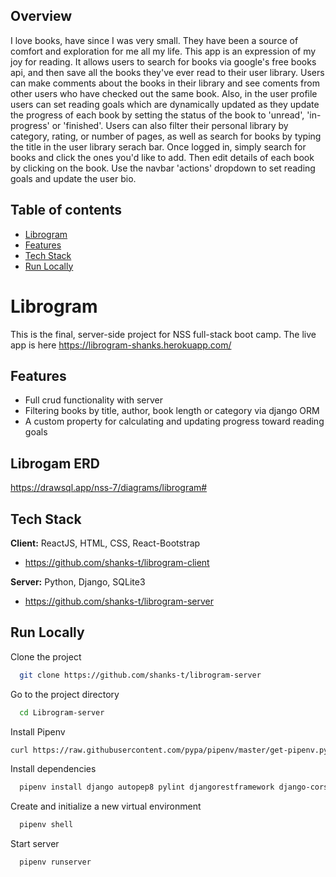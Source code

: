 ## Overview
I love books, have since I was very small. They have been a source of comfort and exploration for me all my life. This app is an expression of my joy for reading. It allows users to search for books via google's free books api, and then save all the books they've ever read to their user library. Users can make comments about the books in their library and see coments from other users who have checked out the same book. Also, in the user profile users can set reading goals which are dynamically updated as they update the progress of each book by setting the status of the book to 'unread', 'in-progress' or 'finished'. Users can also filter their personal library by category, rating, or number of pages, as well as search for books by typing the title in the user library serach bar. Once logged in, simply search for books and click the ones you'd like to add. Then edit details of each book by clicking on the book. Use the navbar 'actions' dropdown to set reading goals and update the user bio. 


## Table of contents
* [Librogram](#Librogram)
* [Features](#features)
* [Tech Stack](#tech-stack)
* [Run Locally](#run-locally)

# Librogram

This is the final, server-side project for NSS full-stack boot camp. The live app is here https://librogram-shanks.herokuapp.com/


## Features

- Full crud functionality with server
- Filtering books by title, author, book length or category via django ORM
- A custom property for calculating and updating progress toward reading goals

## Librogam ERD
https://drawsql.app/nss-7/diagrams/librogram#


## Tech Stack

**Client:** ReactJS, HTML, CSS, React-Bootstrap
- https://github.com/shanks-t/librogram-client

**Server:** Python, Django, SQLite3
- https://github.com/shanks-t/librogram-server
## Run Locally

Clone the project

```bash
  git clone https://github.com/shanks-t/librogram-server
```

Go to the project directory

```bash
  cd Librogram-server
```

Install Pipenv
```bash
curl https://raw.githubusercontent.com/pypa/pipenv/master/get-pipenv.py | python
```

Install dependencies

```bash
  pipenv install django autopep8 pylint djangorestframework django-cors-headers pylint-django
```

Create and initialize a new virtual environment

```bash
  pipenv shell
```

Start server
```bash
  pipenv runserver
```
